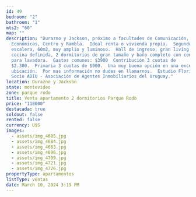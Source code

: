 ```yaml
---
id: 49
bedroom: "2"
bathroom: "1"
mts2: "60"
map: ""
description: "Durazno y Jackson, próximo a facultades de Comunicación, Ciencias
  Económicas, Centro y Rambla.  Ideal renta o vivienda propia.  Segundo piso por
  escalera, 60m2, muy amplio y luminoso.  Hall de ingreso, gran living comedor,
  cocina definida, 2 dormitorios de gran tamaño y baño completo con conexión
  para lavadora.  Gastos comunes: $3900  Contribución 3 cuotas de
  $2.300.  Primaria 3 cuotas de $900.  Una muy buena opción en una excelente
  ubicación.  Por mas información no dudes en llamarnos.  Estudio Florida -
  Socio ADIU - Asociación de Agentes Inmobiliarios del Uruguay."
location: Durazno y Jackson
state: montevideo
zone: parque rodo
title: Venta apartamento 2 dormitorios Parque Rodò
price: "118000"
destacada: true
soldout: false
rented: false
currency: U$S
images:
  - assets/img_4685.jpg
  - assets/img_4684.jpg
  - assets/img_4683.jpg
  - assets/img_4696.jpg
  - assets/img_4709.jpg
  - assets/img_4721.jpg
  - assets/img_4726.jpg
propertyType: apartamentos
listType: ventas
date: March 10, 2024 3:19 PM
---
```

